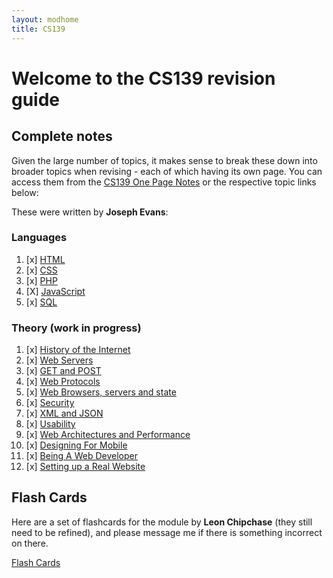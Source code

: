 ```yaml
---
layout: modhome
title: CS139
---
```


# Welcome to the CS139 revision guide

## Complete notes

Given the large number of topics, it makes sense to break these down into broader topics when revising - each of which having its own page.
You can access them from the [CS139 One Page Notes](opnotes) or the respective topic links below:

These were written by **Joseph Evans**:

### Languages

1. [x] [HTML](HTML)
2. [x] [CSS](CSS)
3. [x] [PHP](PHP)
4. [X] [JavaScript](JavaScript)
5. [x] [SQL](SQL)

### Theory (work in progress)

1. [x] [History of the Internet](Theory1)
2. [x] [Web Servers](Theory2)
3. [x] [GET and POST](Theory3)
4. [x] [Web Protocols](Theory4)
5. [x] [Web Browsers, servers and state](Theory5)
6. [x] [Security](Theory6)
7. [x] [XML and JSON](Theory7)
8. [x] [Usability](Theory8)
9. [x] [Web Architectures and Performance](Theory9)
10. [x] [Designing For Mobile](Theory10)
11. [x] [Being A Web Developer](Theory11)
12. [x] [Setting up a Real Website](Theory12)

## Flash Cards
Here are a set of flashcards for the module by **Leon Chipchase** (they still need to be refined), and please message me if there is something incorrect on there.

[Flash Cards](https://quizlet.com/_99cgos?x=1jqt&i=18al03)
